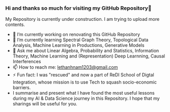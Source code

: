 ### Hi and thanks so much for visiting my GitHub Repository👋

My Repository is currently under construction. I am trying to upload more contents.

- 🔭 I’m currently working on renovating this GitHub Repository
- 🌱 I’m currently learning Spectral Graph Theory, Topological Data Analysis, Machine Learning in Productions, Generative Models 
- 💬 Ask me about Linear Algebra, Probability and Statistics, Information Theory, Machine Learning and (Representation) Deep Learnning, Causal Interferences
- 📫 How to reach me: lethanhnam1203@gmail.com
- ⚡ Fun fact: I was "rescued" and now a part of ReDI School of Digtal Integration, whose mission is to use Tech to squash socio-economic barriers.
- I summarise and present what I have found the most useful lessons during my AI & Data Science journey in this Repository. I hope that my sharings will be useful for you.

<!--
**lethanhnam1203/lethanhnam1203** is a ✨ _special_ ✨ repository because its `README.md` (this file) appears on your GitHub profile.


